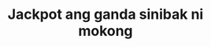 ---
layout: post
title: Jackpot ang ganda sinibak ni mokong
duration: '01:17'
view: 288
rate: 2
video: 'https://flashservice.xvideos.com/embedframe/27408299'
category: 
 - pinay
tags: 
 - pinay-sex
 - nagparaos
 - nene
 - mokong
 - fucked
 - jackpot
 - flawless
priority: 0.9
changefreq: daily
---